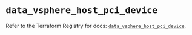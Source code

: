 # `data_vsphere_host_pci_device`

Refer to the Terraform Registry for docs: [`data_vsphere_host_pci_device`](https://registry.terraform.io/providers/vmware/vsphere/2.14.1/docs/data-sources/host_pci_device).
